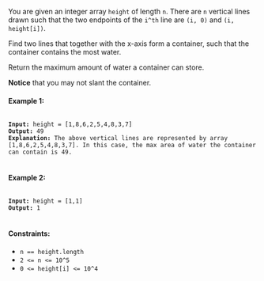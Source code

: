 You are given an integer array `height` of length `n`. There are `n` vertical lines drawn such that the two endpoints of the `i^th` line are `(i, 0)` and `(i, height[i])`.

Find two lines that together with the x-axis form a container, such that the container contains the most water.

Return the maximum amount of water a container can store.

**Notice** that you may not slant the container.
 

#### Example 1:

<pre>
<code>
<b>Input:</b> height = [1,8,6,2,5,4,8,3,7]
<b>Output:</b> 49
<b>Explanation:</b> The above vertical lines are represented by array [1,8,6,2,5,4,8,3,7]. In this case, the max area of water the container can contain is 49.
</code>
</pre>

#### Example 2:

<pre>
<code>
<b>Input:</b> height = [1,1]
<b>Output:</b> 1
</code>
</pre>
 

#### Constraints:

- `n == height.length`
- `2 <= n <= 10^5`
- `0 <= height[i] <= 10^4`
